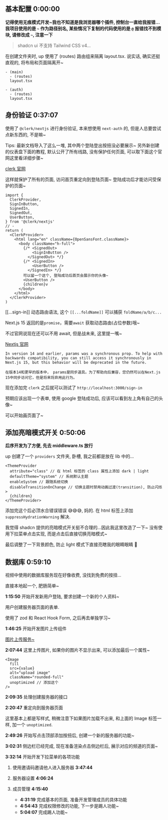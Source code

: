 ## 基本配置 0:00:00

**记得使用无痕模式开发~我也不知道是我浏览器哪个插件, 控制台一直给我报错...**
**我项目使用的是 `~` 作为路径别名, 某些情况下复制的代码使用的是 `@` 报错找不到模块, 请修改成 `~`, 注意一下**

> shadcn ui 不支持 Tailwind CSS v4...

在创建文件夹时, up 使用了 (routes) 路由组来隔离 layout.tsx.
说实话, 确实还挺直观的, 将布局和页面隔离开~

```shell
- (main)
  - (routes)
  layout.tsx

- (auth)
  - (routes)
  layout.tsx
```

## 身份验证 0:37:07

使用了 `@clerk/nextjs` 进行身份验证, 本来想使用 `next-auth` 的, 但是人总要尝试点新东西的, 不是嘛~

Tips: 最新文档导入了这么一堆, 其中两个登陆登出按扭没必要展示~
另外新创建的仪表盘下面的教程, 默认公开了所有线路, 没有保护任何页面, 可以取下面这个官网这里看详细步骤~

[clerk 官网](https://clerk.com/docs/references/nextjs/custom-sign-in-or-up-page)

这样就保护了所有的页面, 访问首页重定向到登陆页面~
登陆成功后才能访问受保护的页面~

```tsx
import {
  ClerkProvider,
  SignInButton,
  SignedIn,
  SignedOut,
  UserButton,
} from '@clerk/nextjs'
// -
return (
  <ClerkProvider>
    <html lang="en" className={OpenSansFont.className}>
      <body className="h-full">
        {/* <SignedOut>
            <SignInButton />
          </SignedOut> */}
        {/* <SignedIn>
            <UserButton />
          </SignedIn> */}
        可以留一个这个, 登陆成功后首页会展示你的头像~
        <UserButton />
        {children}v
      </body>
    </html>
  </ClerkProvider>
)
```

[[...sign-in]] 动态路由语法, 这个 `[[...foldName]]` 可以捕获 `foldName/a/b/c...`

Next.js 15 返回的是`promise`，需要`await` 获取动态路由(占位参数)哦~

不过官网说现在还可以不用 await, 但是战未来, 这里提一嘴~

[Nextjs 官网](https://nextjs.org/docs/app/building-your-application/routing/dynamic-routes)

```shell
In version 14 and earlier, params was a synchronous prop. To help with backwards compatibility, you can still access it synchronously in Next.js 15, but this behavior will be deprecated in the future.

在版本14和更早的版本中， params是同步道具。为了帮助向后兼容，您仍然可以在Next.js 15中同步访问它，但是将来将弃用此行为。
```

现在添加完 `clerk` 之后就可以测试了 `http://localhost:3000/sign-in`

预期应该出现一个表单, 使用 google 登陆成功后, 应该可以看到左上角有自己的头像~

可以开始画页面了~

## 添加亮暗模式开关 0:50:06

**后序开发为了方便, 先去 middleware.ts 放行**

up 创建了一个 `providers` 文件夹, 卧槽, 我之前都是放在 lib 中的...

```tsx
<ThemeProvider
  attribute="class" // 在 html 标签的 class 属性上添加 dark | light
  defaultTheme="system" // 系统默认主题
  enableSystem // 跟随系统切换
  disableTransitionOnChange // 切换主题时禁用动画过渡(transition), 防止闪烁
>
  {children}
</ThemeProvider>
```

添加完这个后必顶水合错误错误 😅😅😅, 妈的.
在 html 标签上添加 `suppressHydrationWarning` 解决.

我觉得 shadcn 提供的亮暗模式开关挺不合理的...因此我这里改造了一下~
没有使用下拉菜单点击实现, 而是点击后直接切换亮暗模式~

最后调整了一下背景颜色, 防止 light 模式下直接亮瞎我的眼睛眼睛 🥺

## 数据库 0:59:10

视频中使用的数据库服务现在好像收费, 没找到免费的按扭...

直接本地起一个, 肥肠简单~

**1:15:50** 开始开发新用户登陆, 要求创建一个新的个人资料~

用户创建服务器页面的表单.

使用了 zod 和 React Hook Form, 之后再去单独学习~

**1:46:25** 开始开发图片上传组件

[图片上传服务~](https://uploadthing.com/)

**2:07:44** 这里上传图片, 如果你的图片不显示出来, 可以添加最后一个属性~

```tsx
<Image
  fill
  src={value}
  alt="upload image"
  className="rounded-full"
  unoptimized // 添加这个
/>
```

**2:09:35** 处理创建服务器的接口

**2:20:47** 重定向到服务器页面

这里基本上都是写样式, 稍微注意下如果图片加载不出来, 和上面的 Image 标签一样, 加一个 `unoptimized`.

**2:49:26** 开始写点击顶部添加按扭后, 创建一个新的服务器的功能~

**3:02:31** 侧边栏已经完成, 现在准备渲染点击侧边栏后, 展示对应的频道的页面~

**3:32:14** 开始开发下拉菜单的各项功能

1. 使用邀请码邀请他人进入服务器 **3:47:44**

2. 服务器设置 **4:06:24**

3. 成员管理 **4:15:40**
   - **4:31:19** 完成基本的页面, 准备开发管理成员的具体功能
   - **4:54:43** 完成权限修改的功能, 下一步是踢人功能~
   - **5:04:07** 完成踢人功能~
